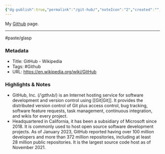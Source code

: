 ```yaml
---
{"dg-publish":true,"permalink":"/git-hub/","noteIcon":"2","created":"","updated":""}
---
```


My [Github](https://github.com/ekliao) page.

---
#paste/glasp 
### Metadata
- Title: GitHub - Wikipedia
- Tags: #Github
- URL: https://en.wikipedia.org/wiki/GitHub

### Highlights & Notes
- GitHub, Inc. (/ˈɡɪthʌb/) is an Internet hosting service for software development and version control using [[Git\|Git]]. It provides the distributed version control of Git plus access control, bug tracking, software feature requests, task management, continuous integration, and wikis for every project.
- Headquartered in California, it has been a subsidiary of Microsoft since 2018.  It is commonly used to host open source software development projects. As of January 2023, GitHub reported having over 100 million developers and more than 372 million repositories, including at least 28 million public repositories. It is the largest source code host as of November 2021.

